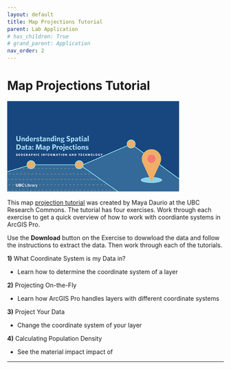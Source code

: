 ```yaml
---
layout: default
title: Map Projections Tutorial
parent: Lab Application
# has_children: True
# grand_parent: Application
nav_order: 2
---
```


# Map Projections Tutorial
<!-- {: .no_toc } -->

<img src="content/images/understanding-spatial-data-map-projections.jpg" width="400">

This map [projection tutorial](https://ubc-library-rc.github.io/map-projections/content/exercises.html) was created by Maya Daurio at the UBC Research Commons.  The tutorial has four exercises.  Work through each exercise to get a quick overview of how to work with coordiante systems in ArcGIS Pro.

Use the **Download** button on the Exercise to dowwload the data and follow the instructions to extract the data.  Then work through each of the tutorials.

**1)** What Coordinate System is my Data in?
- Learn how to determine the coordinate system of a layer

**2)** Projecting On-the-Fly
- Learn how ArcGIS Pro handles layers with different coordinate systems

**3)** Project Your Data
- Change the coordinate system of your layer

**4)** Calculating Population Density
- See the material impact impact of 

---

